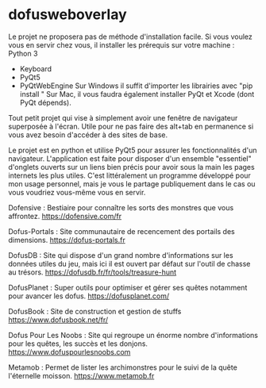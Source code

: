 # dofusweboverlay
Le projet ne proposera pas de méthode d'installation facile.
Si vous voulez vous en servir chez vous, il installer les prérequis sur votre machine : 
Python 3
- Keyboard
- PyQt5
- PyQtWebEngine
Sur Windows il suffit d'importer les librairies avec "pip install <librairie>"
Sur Mac, il vous faudra également installer PyQt et Xcode (dont PyQt dépends).

Tout petit projet qui vise à simplement avoir une fenêtre de navigateur superposée à l'écran. Utile pour ne pas faire des alt+tab en permanence si vous avez besoin d'accéder à des sites de base.


Le projet est en python et utilise PyQt5 pour assurer les fonctionnalités d'un navigateur.
L'application est faite pour disposer d'un ensemble "essentiel" d'onglets ouverts sur un liens bien précis pour avoir sous la main les pages internets les plus utiles.
C'est littéralement un programme développé pour mon usage personnel, mais je vous le partage publiquement dans le cas ou vous voudriez vous-même vous en servir.

Dofensive :
Bestiaire pour connaître les sorts des monstres que vous affrontez.
https://dofensive.com/fr

Dofus-Portals :
Site communautaire de recencement des portails des dimensions.
https://dofus-portals.fr

DofusDB :
Site qui dispose d'un grand nombre d'informations sur les données utiles du jeu, mais ici il est ouvert par défaut sur l'outil de chasse au trésors.
https://dofusdb.fr/fr/tools/treasure-hunt

DofusPlanet :
Super outils pour optimiser et gérer ses quêtes notamment pour avancer les dofus.
https://dofusplanet.com/

DofusBook :
Site de construction et gestion de stuffs
https://www.dofusbook.net/fr/

Dofus Pour Les Noobs :
Site qui regroupe un énorme nombre d'informations pour les quêtes, les succès et les donjons.
https://www.dofuspourlesnoobs.com

Metamob :
Permet de lister les archimonstres pour le suivi de la quête l'éternelle moisson.
https://www.metamob.fr
